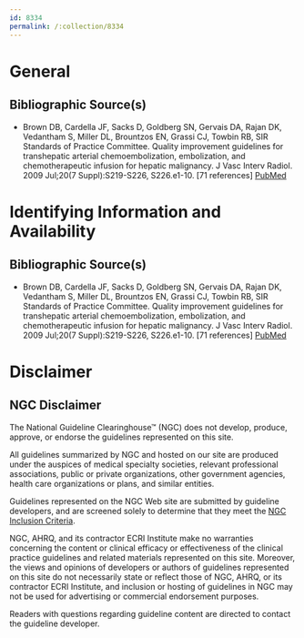 ```yaml
---
id: 8334
permalink: /:collection/8334
---
```


# General

## Bibliographic Source(s)

- Brown DB, Cardella JF, Sacks D, Goldberg SN, Gervais DA, Rajan DK, Vedantham S, Miller DL, Brountzos EN, Grassi CJ, Towbin RB, SIR Standards of Practice Committee. Quality improvement guidelines for transhepatic arterial chemoembolization, embolization, and chemotherapeutic infusion for hepatic malignancy. J Vasc Interv Radiol. 2009 Jul;20(7 Suppl):S219-S226, S226.e1-10. [71 references] [ PubMed ](http://www.ncbi.nlm.nih.gov/entrez/query.fcgi?cmd=Retrieve&db=pubmed&dopt=Abstract&list_uids=19560002)

# Identifying Information and Availability

## Bibliographic Source(s)

- Brown DB, Cardella JF, Sacks D, Goldberg SN, Gervais DA, Rajan DK, Vedantham S, Miller DL, Brountzos EN, Grassi CJ, Towbin RB, SIR Standards of Practice Committee. Quality improvement guidelines for transhepatic arterial chemoembolization, embolization, and chemotherapeutic infusion for hepatic malignancy. J Vasc Interv Radiol. 2009 Jul;20(7 Suppl):S219-S226, S226.e1-10. [71 references] [ PubMed ](http://www.ncbi.nlm.nih.gov/entrez/query.fcgi?cmd=Retrieve&db=pubmed&dopt=Abstract&list_uids=19560002)

# Disclaimer

## NGC Disclaimer

The National Guideline Clearinghouse™ (NGC) does not develop, produce, approve, or endorse the guidelines represented on this site.

All guidelines summarized by NGC and hosted on our site are produced under the auspices of medical specialty societies, relevant professional associations, public or private organizations, other government agencies, health care organizations or plans, and similar entities.

Guidelines represented on the NGC Web site are submitted by guideline developers, and are screened solely to determine that they meet the [NGC Inclusion Criteria](/help-and-about/summaries/inclusion-criteria).

NGC, AHRQ, and its contractor ECRI Institute make no warranties concerning the content or clinical efficacy or effectiveness of the clinical practice guidelines and related materials represented on this site. Moreover, the views and opinions of developers or authors of guidelines represented on this site do not necessarily state or reflect those of NGC, AHRQ, or its contractor ECRI Institute, and inclusion or hosting of guidelines in NGC may not be used for advertising or commercial endorsement purposes.

Readers with questions regarding guideline content are directed to contact the guideline developer.

